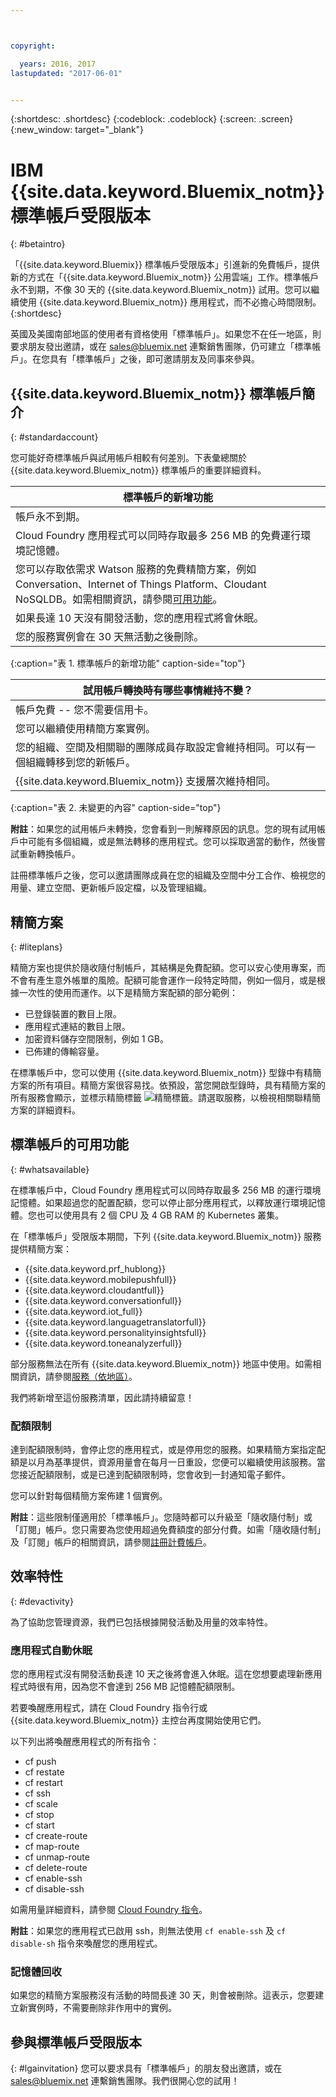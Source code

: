 ```yaml
---



copyright:

  years: 2016, 2017
lastupdated: "2017-06-01"


---
```


{:shortdesc: .shortdesc}
{:codeblock: .codeblock}
{:screen: .screen}
{:new_window: target="_blank"}

# IBM {{site.data.keyword.Bluemix_notm}} 標準帳戶受限版本
{: #betaintro}

「{{site.data.keyword.Bluemix}} 標準帳戶受限版本」引進新的免費帳戶，提供新的方式在「{{site.data.keyword.Bluemix_notm}} 公用雲端」工作。標準帳戶永不到期，不像 30 天的 {{site.data.keyword.Bluemix_notm}} 試用。您可以繼續使用 {{site.data.keyword.Bluemix_notm}} 應用程式，而不必擔心時間限制。
{:shortdesc}

英國及美國南部地區的使用者有資格使用「標準帳戶」。如果您不在任一地區，則要求朋友發出邀請，或在 sales@bluemix.net 連繫銷售團隊，仍可建立「標準帳戶」。在您具有「標準帳戶」之後，即可邀請朋友及同事來參與。    

## {{site.data.keyword.Bluemix_notm}} 標準帳戶簡介
{: #standardaccount}

您可能好奇標準帳戶與試用帳戶相較有何差別。下表彙總關於 {{site.data.keyword.Bluemix_notm}} 標準帳戶的重要詳細資料。 

|標準帳戶的新增功能|    
|-----------------|
| 帳戶永不到期。|
| Cloud Foundry 應用程式可以同時存取最多 256 MB 的免費運行環境記憶體。|
| 您可以存取依需求 Watson 服務的免費精簡方案，例如 Conversation、Internet of Things Platform、Cloudant NoSQLDB。如需相關資訊，請參閱[可用功能](/docs/pricing/standard_account.html#whatsavailable)。|
| 如果長達 10 天沒有開發活動，您的應用程式將會休眠。|
| 您的服務實例會在 30 天無活動之後刪除。|
{:caption="表 1. 標準帳戶的新增功能" caption-side="top"}

|試用帳戶轉換時有哪些事情維持不變？| 
|-----------------|
|帳戶免費 -- 您不需要信用卡。|
|您可以繼續使用精簡方案實例。|
|您的組織、空間及相關聯的團隊成員存取設定會維持相同。可以有一個組織轉移到您的新帳戶。|
|{{site.data.keyword.Bluemix_notm}} 支援層次維持相同。|
{:caption="表 2. 未變更的內容" caption-side="top"}

**附註**：如果您的試用帳戶未轉換，您會看到一則解釋原因的訊息。您的現有試用帳戶中可能有多個組織，或是無法轉移的應用程式。您可以採取適當的動作，然後嘗試重新轉換帳戶。

註冊標準帳戶之後，您可以邀請團隊成員在您的組織及空間中分工合作、檢視您的用量、建立空間、更新帳戶設定檔，以及管理組織。

## 精簡方案
{: #liteplans}
   
精簡方案也提供於隨收隨付制帳戶，其結構是免費配額。您可以安心使用專案，而不會有產生意外帳單的風險。配額可能會運作一段特定時間，例如一個月，或是根據一次性的使用而運作。以下是精簡方案配額的部分範例：

<ul>
<li>已登錄裝置的數目上限。</li>
<li>應用程式連結的數目上限。</li>
<li>加密資料儲存空間限制，例如 1 GB。</li>
<li>已佈建的傳輸容量。</li>
</ul> 

在標準帳戶中，您可以使用 {{site.data.keyword.Bluemix_notm}} 型錄中有精簡方案的所有項目。精簡方案很容易找。依預設，當您開啟型錄時，具有精簡方案的所有服務會顯示，並標示精簡標籤 ![精簡標籤](../icons/Lite.svg)。請選取服務，以檢視相關聯精簡方案的詳細資料。

## 標準帳戶的可用功能
{: #whatsavailable}

在標準帳戶中，Cloud Foundry 應用程式可以同時存取最多 256 MB 的運行環境記憶體。如果超過您的配置配額，您可以停止部分應用程式，以釋放運行環境記憶體。您也可以使用具有 2 個 CPU 及 4 GB RAM 的 Kubernetes 叢集。 

在「標準帳戶」受限版本期間，下列 {{site.data.keyword.Bluemix_notm}} 服務提供精簡方案：

<ul>
<li>{{site.data.keyword.prf_hublong}}</li>
<li>{{site.data.keyword.mobilepushfull}}</li>
<li>{{site.data.keyword.cloudantfull}}</li>
<li>{{site.data.keyword.conversationfull}}</li>
<li>{{site.data.keyword.iot_full}}</li>
<li>{{site.data.keyword.languagetranslatorfull}}</li>
<li>{{site.data.keyword.personalityinsightsfull}}</li>
<li>{{site.data.keyword.toneanalyzerfull}}</li>
</ul>

部分服務無法在所有 {{site.data.keyword.Bluemix_notm}} 地區中使用。如需相關資訊，請參閱[服務（依地區）](/docs/services/services_region.html#services_region)。

我們將新增至這份服務清單，因此請持續留意！

### 配額限制

達到配額限制時，會停止您的應用程式，或是停用您的服務。如果精簡方案指定配額是以月為基準提供，資源用量會在每月一日重設，您便可以繼續使用該服務。當您接近配額限制，或是已達到配額限制時，您會收到一封通知電子郵件。 

您可以針對每個精簡方案佈建 1 個實例。 

**附註**：這些限制僅適用於「標準帳戶」。您隨時都可以升級至「隨收隨付制」或「訂閱」帳戶。您只需要為您使用超過免費額度的部分付費。如需「隨收隨付制」及「訂閱」帳戶的相關資訊，請參閱[註冊計費帳戶](/docs/pricing/billable.html#billable)。

## 效率特性
{: #devactivity}

為了協助您管理資源，我們已包括根據開發活動及用量的效率特性。

### 應用程式自動休眠

您的應用程式沒有開發活動長達 10 天之後將會進入休眠。這在您想要處理新應用程式時很有用，因為您不會達到 256 MB 記憶體配額限制。 

若要喚醒應用程式，請在 Cloud Foundry 指令行或 {{site.data.keyword.Bluemix_notm}} 主控台再度開始使用它們。 
 
 以下列出將喚醒應用程式的所有指令：
  * cf push
  * cf restate
  * cf restart
  * cf ssh
  * cf scale
  * cf stop
  * cf start
  * cf create-route
  * cf map-route
  * cf unmap-route
  * cf delete-route
  * cf enable-ssh
  * cf disable-ssh

如需用量詳細資料，請參閱 [Cloud Foundry 指令](/docs/cli/reference/cfcommands/index.html)。

 **附註**：如果您的應用程式已啟用 ssh，則無法使用 `cf enable-ssh` 及 `cf disable-sh` 指令來喚醒您的應用程式。 

### 記憶體回收

如果您的精簡方案服務沒有活動的時間長達 30 天，則會被刪除。這表示，您要建立新實例時，不需要刪除非作用中的實例。 
 
## 參與標準帳戶受限版本
{: #lgainvitation}
您可以要求具有「標準帳戶」的朋友發出邀請，或在 sales@bluemix.net 連繫銷售團隊。我們很開心您的試用！
